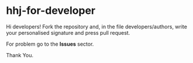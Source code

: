 # hhj-for-developer
Hi developers! Fork the repository and, in the file developers/authors, write your personalised signature and press pull request.

For problem go to the **Issues** sector.

Thank You.
